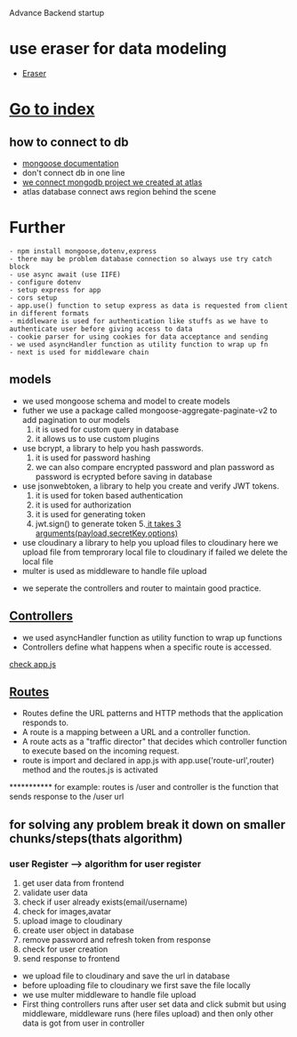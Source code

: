 Advance Backend startup

#  use eraser for data modeling
- [Eraser](https://app.eraser.io/workspace/bpYGl2nZxnEwVuyo95HV)

# [Go to index](./index.js)
 
 ## how to connect to db
 - [mongoose documentation](https://mongoosejs.com/docs/index.html)
 - don't connect db in one line
 - [we connect mongodb project we created at atlas](https://cloud.mongodb.com/v2/676d76029e97fe11061386a9#/clusters)
 - atlas database connect aws region behind the scene
  # Further
    - npm install mongoose,dotenv,express
    - there may be problem database connection so always use try catch block
    - use async await (use IIFE)
    - configure dotenv
    - setup express for app
    - cors setup
    - app.use() function to setup express as data is requested from client in different formats
    - middleware is used for authentication like stuffs as we have to authenticate user before giving access to data
    - cookie parser for using cookies for data acceptance and sending
    - we used asyncHandler function as utility function to wrap up fn
    - next is used for middleware chain
  
  ## models
  * we used mongoose schema and model to create models
  * futher we use a package called mongoose-aggregate-paginate-v2 to add pagination to our models
      1. it is used for custom query in database
      2. it allows us to use custom plugins 
  * use bcrypt, a library to help you hash passwords.
       1. it is used for password hashing
       2. we can also compare encrypted password and plan password as password is ecrypted before saving in database
  * use jsonwebtoken, a library to help you create and verify JWT tokens.
       1. it is used for token based authentication
       2. it is used for authorization
       3. it is used for generating token
       4. jwt.sign() to generate token
       5.[ it takes 3 arguments(payload,secretKey,options)](.env.sample)
  * use cloudinary a library to help you upload files to cloudinary here we upload file from temprorary local file to cloudinary if failed we delete the local file
  * multer is used as middleware to handle file upload

- we seperate the controllers and router to maintain good practice.

## [Controllers](./src/controllers/user.controller.js)
* we used asyncHandler function as utility function to wrap up functions
* Controllers define what happens when a specific route is accessed.
  
[check app.js](./src/app.js)
   
## [Routes](./src/routes/user.routes.js)
* Routes define the URL patterns and HTTP methods that the application responds to.
* A route is a mapping between a URL and a controller function.
* A route acts as a "traffic director" that decides which controller function to execute based on the incoming request.
* route is import and declared in app.js with app.use('route-url',router) method and the routes.js is activated

*********** for example: routes is /user and controller is the function that sends response to the /user url

## for solving any problem break it down on smaller chunks/steps(thats algorithm)

### user Register   -->  algorithm for user register 
 1. get user data from frontend
 2. validate user data
 3. check if user already exists(email/username)
 4. check for images,avatar
 5. upload image to cloudinary
 6. create user object in database
 7. remove password and refresh token from response
 8. check for user creation
 9. send response to frontend 

- we upload file to cloudinary and save the url in database
- before uploading file to cloudinary we first save the file locally
- we use multer middleware to handle file upload   
- First thing controllers runs after user set data and click submit but using middleware, middleware runs (here files upload) and then only other data is got from user in controller